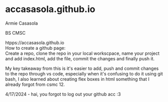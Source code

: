 # accasasola.github.io
Armie Casasola  

BS CMSC  

htpps://accasasola.github.io  
How to create a github page:  
Create a repo, clone the repo in your local workscpace, name your project and add index.html, add the file, commit the changes and finally push it.  

My key takeaway from this is it's easier to add, push and commit changes to the repo through vs code, especially when it's confusing to do it using git bash, I also learned about creating flex boxes in html something that I already forgot from csmc 12.

4/17/2024 - hai, you forgot to log out your github acc :3

